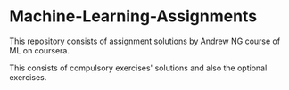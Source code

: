 # Machine-Learning-Assignments
This repository consists of assignment solutions by Andrew NG course of ML on coursera.

This consists of compulsory exercises' solutions and also the optional exercises.